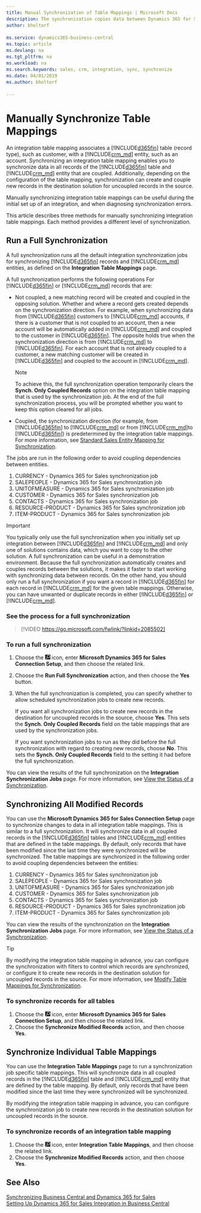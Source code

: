 ```yaml
---
title: Manual Synchronization of Table Mappings | Microsoft Docs
description: The synchronization copies data between Dynamics 365 for Sales entries and Business Central to keep both systems up-to-date.
author: bholtorf

ms.service: dynamics365-business-central
ms.topic: article
ms.devlang: na
ms.tgt_pltfrm: na
ms.workload: na
ms.search.keywords: sales, crm, integration, sync, synchronize
ms.date: 04/01/2019
ms.author: bholtorf

---
```


# Manually Synchronize Table Mappings
An integration table mapping associates a [!INCLUDE[d365fin](includes/d365fin_md.md)] table (record type), such as customer, with a [!INCLUDE[crm_md](includes/crm_md.md)] entity, such as an account. Synchronizing an integration table mapping enables you to synchronize data in all records of the [!INCLUDE[d365fin](includes/d365fin_md.md)] table and [!INCLUDE[crm_md](includes/crm_md.md)] entity that are coupled. Additionally, depending on the configuration of the table mapping, synchronization can create and couple new records in the destination solution for uncoupled records in the source.  

Manually synchronizing integration table mappings can be useful during the initial set up of an integration, and when diagnosing synchronization errors.  

This article describes three methods for manually synchronizing integration table mappings. Each method provides a different level of synchronization.

## Run a Full Synchronization
A full synchronization runs all the default integration synchronization jobs for synchronizing [!INCLUDE[d365fin](includes/d365fin_md.md)] records and [!INCLUDE[crm_md](includes/crm_md.md)] entities, as defined on the **Integration Table Mappings** page. 

A full synchronization performs the following operations For [!INCLUDE[d365fin](includes/d365fin_md.md)] or [!INCLUDE[crm_md](includes/crm_md.md)] records that are:

* Not coupled, a new matching record will be created and coupled in the opposing solution.
Whether and where a record gets created depends on the synchronization direction. For example, when synchronizing data from [!INCLUDE[d365fin](includes/d365fin_md.md)] customers to [!INCLUDE[crm_md](includes/crm_md.md)] accounts, if there is a customer that is not coupled to an account, then a new account will be automatically added in [!INCLUDE[crm_md](includes/crm_md.md)] and coupled to the customer in [!INCLUDE[d365fin](includes/d365fin_md.md)]. The opposite holds true when the synchronization direction is from [!INCLUDE[crm_md](includes/crm_md.md)] to [!INCLUDE[d365fin](includes/d365fin_md.md)]. For each account that is not already coupled to a customer, a new matching customer will be created in [!INCLUDE[d365fin](includes/d365fin_md.md)] and coupled to the account in [!INCLUDE[crm_md](includes/crm_md.md)].  

     > [!NOTE]  
     >  To achieve this, the full synchronization operation temporarily clears the **Synch. Only Coupled Records** option on the integration table mapping that is used by the synchronization job. At the end of the full synchronization process, you will be prompted whether you want to keep this option cleared for all jobs.  

* Coupled, the synchronization direction (for example, from [!INCLUDE[d365fin](includes/d365fin_md.md)] to [!INCLUDE[crm_md](includes/crm_md.md)] or from [!INCLUDE[crm_md](includes/crm_md.md)]to [!INCLUDE[d365fin](includes/d365fin_md.md)]) is predetermined by the integration table mappings. For more information, see [Standard Sales Entity Mapping for Synchronization](admin-synchronizing-business-central-and-sales.md#standard-sales-entity-mapping-for-synchronization).  

The jobs are run in the following order to avoid coupling dependencies between entities.  

1.  CURRENCY - Dynamics 365 for Sales synchronization job  
2.  SALEPEOPLE - Dynamics 365 for Sales synchronization job  
3.  UNITOFMEASURE - Dynamics 365 for Sales synchronization job  
4.  CUSTOMER - Dynamics 365 for Sales synchronization job  
5.  CONTACTS - Dynamics 365 for Sales synchronization job  
6.  RESOURCE-PRODUCT - Dynamics 365 for Sales synchronization job  
7.  ITEM-PRODUCT - Dynamics 365 for Sales synchronization job  

> [!IMPORTANT]  
>  You typically only use the full synchronization when you initially set up integration between [!INCLUDE[d365fin](includes/d365fin_md.md)] and [!INCLUDE[crm_md](includes/crm_md.md)] and only one of solutions contains data, which you want to copy to the other solution. A full synchronization can be useful in a demonstration environment. Because the full synchronization automatically creates and couples records between the solutions, it makes it faster to start working with synchronizing data between records. On the other hand, you should only run a full synchronization if you want a record in [!INCLUDE[d365fin](includes/d365fin_md.md)] for each record in [!INCLUDE[crm_md](includes/crm_md.md)] for the given table mappings. Otherwise, you can have unwanted or duplicate records in either [!INCLUDE[d365fin](includes/d365fin_md.md)] or [!INCLUDE[crm_md](includes/crm_md.md)].  

### See the process for a full synchronization
> [!VIDEO https://go.microsoft.com/fwlink/?linkid=2085502]

### To run a full synchronization  
1.  Choose the ![Lightbulb that opens the Tell Me feature](media/ui-search/search_small.png "Tell me what you want to do") icon, enter **Microsoft Dynamics 365 for Sales Connection Setup**, and then choose the related link.
2.  Choose the **Run Full Synchronization** action, and then choose the **Yes** button.  
3.  When the full synchronization is completed, you can specify whether to allow scheduled synchronization jobs to create new records.  

    If you want all synchronization jobs to create new records in the destination for uncoupled records in the source, choose **Yes**. This sets the **Synch. Only Coupled Records** field on the table mappings that are used by the synchronization jobs.  

    If you want synchronization jobs to run as they did before the full synchronization with regard to creating new records, choose **No**. This sets the **Synch. Only Coupled Records** field to the setting it had before the full synchronization.  

You can view the results of the full synchronization on the **Integration Synchronization Jobs** page. For more information, see [View the Status of a Synchronization](admin-how-to-view-synchronization-status.md).  

## Synchronizing All Modified Records
You can use the **Microsoft Dynamics 365 for Sales Connection Setup** page to synchronize changes to data in all integration table mappings. This is similar to a full synchronization. It will synchronize data in all coupled records in the [!INCLUDE[d365fin](includes/d365fin_md.md)] tables and [!INCLUDE[crm_md](includes/crm_md.md)] entities that are defined in the table mappings. By default, only records that have been modified since the last time they were synchronized will be synchronized. The table mappings are synchronized in the following order to avoid coupling dependencies between the entities:  

1.  CURRENCY - Dynamics 365 for Sales synchronization job  
2.  SALEPEOPLE - Dynamics 365 for Sales synchronization job  
3.  UNITOFMEASURE - Dynamics 365 for Sales synchronization job  
4.  CUSTOMER - Dynamics 365 for Sales synchronization job  
5.  CONTACTS - Dynamics 365 for Sales synchronization job  
6.  RESOURCE-PRODUCT \- Dynamics 365 for Sales synchronization job  
7.  ITEM-PRODUCT - Dynamics 365 for Sales synchronization job  

You can view the results of the synchronization on the **Integration Synchronization Jobs** page. For more information, see [View the Status of a Synchronization](admin-how-to-view-synchronization-status.md).  

> [!TIP]  
>  By modifying the integration table mapping in advance, you can configure the synchronization with filters to control which records are synchronized, or configure it to create new records in the destination solution for uncoupled records in the source. For more information, see [Modify Table Mappings for Synchronization](admin-how-to-modify-table-mappings-for-synchronization.md).

### To synchronize records for all tables  
1.  Choose the ![Lightbulb that opens the Tell Me feature](media/ui-search/search_small.png "Tell me what you want to do") icon, enter **Microsoft Dynamics 365 for Sales Connection Setup**, and then choose the related link.
2.  Choose the **Synchronize Modified Records** action, and then choose **Yes**.  

## Synchronize Individual Table Mappings
You can use the **Integration Table Mappings** page to run a synchronization job specific table mappings. This will synchronize data in all coupled records in the [!INCLUDE[d365fin](includes/d365fin_md.md)] table and [!INCLUDE[crm_md](includes/crm_md.md)] entity that are defined by the table mapping. By default, only records that have been modified since the last time they were synchronized will be synchronized.  

By modifying the integration table mapping in advance, you can configure the synchronization job to create new records in the destination solution for uncoupled records in the source.

### To synchronize records of an integration table mapping  
1.  Choose the ![Lightbulb that opens the Tell Me feature](media/ui-search/search_small.png "Tell me what you want to do") icon, enter **Integration Table Mappings**, and then choose the related link.
2.  Choose the **Synchronize Modified Records** action, and then choose **Yes**.  

## See Also  
[Synchronizing Business Central and Dynamics 365 for Sales](admin-synchronizing-business-central-and-sales.md)   
[Setting Up Dynamics 365 for Sales Integration in Business Central](admin-setting-up-integration-with-dynamics-sales.md)   
